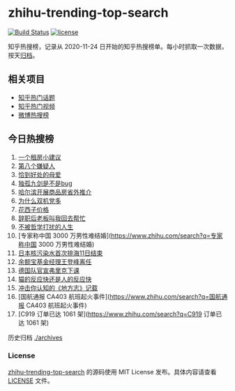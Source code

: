 # zhihu-trending-top-search

[![Build Status](https://github.com/justjavac/zhihu-trending-top-search/workflows/ci/badge.svg?branch=main)](https://github.com/justjavac/zhihu-trending-top-search/actions)
[![license](https://img.shields.io/github/license/justjavac/zhihu-trending-top-search)](https://github.com/justjavac/zhihu-trending-top-search/blob/main/LICENSE)

知乎热搜榜，记录从 2020-11-24
日开始的知乎热搜榜单。每小时抓取一次数据，按天[归档](./archives)。

## 相关项目

- [知乎热门话题](https://github.com/justjavac/zhihu-trending-hot-questions)
- [知乎热门视频](https://github.com/justjavac/zhihu-trending-hot-video)
- [微博热搜榜](https://github.com/justjavac/weibo-trending-hot-search)

## 今日热搜榜

<!-- BEGIN -->
<!-- 最后更新时间 Tue Sep 12 2023 12:10:26 GMT+0800 (China Standard Time) -->

1. [一个租房小建议](https://www.zhihu.com/search?q=一个租房小建议)
1. [第八个嫌疑人](https://www.zhihu.com/search?q=第八个嫌疑人)
1. [恰到好处的母爱](https://www.zhihu.com/search?q=恰到好处的母爱)
1. [独孤九剑是不是bug](https://www.zhihu.com/search?q=独孤九剑是不是bug)
1. [哈尔滨开展商品房省外推介](https://www.zhihu.com/search?q=哈尔滨开展商品房省外推介)
1. [为什么双机党多](https://www.zhihu.com/search?q=为什么双机党多)
1. [花西子价格](https://www.zhihu.com/search?q=花西子价格)
1. [辞职后老板叫我回去帮忙](https://www.zhihu.com/search?q=辞职后老板叫我回去帮忙)
1. [不被哲学打扰的人生](https://www.zhihu.com/search?q=不被哲学打扰的人生)
1. [专家称中国 3000 万男性难结婚](https://www.zhihu.com/search?q=专家称中国 3000
   万男性难结婚)
1. [日本核污染水首次排海11日结束](https://www.zhihu.com/search?q=日本核污染水首次排海11日结束)
1. [余额宝基金经理王登峰离任](https://www.zhihu.com/search?q=余额宝基金经理王登峰离任)
1. [德国队官宣弗里克下课](https://www.zhihu.com/search?q=德国队官宣弗里克下课)
1. [猫的反应快还是人的反应快](https://www.zhihu.com/search?q=猫的反应快还是人的反应快)
1. [冲击你认知的《地方志》记载](https://www.zhihu.com/search?q=冲击你认知的《地方志》记载)
1. [国航通报 CA403 航班起火事件](https://www.zhihu.com/search?q=国航通报 CA403
   航班起火事件)
1. [C919 订单已达 1061 架](https://www.zhihu.com/search?q=C919 订单已达 1061 架)

<!-- END -->

历史归档 [./archives](./archives)

### License

[zhihu-trending-top-search](https://github.com/justjavac/zhihu-trending-top-search)
的源码使用 MIT License 发布。具体内容请查看 [LICENSE](./LICENSE) 文件。
